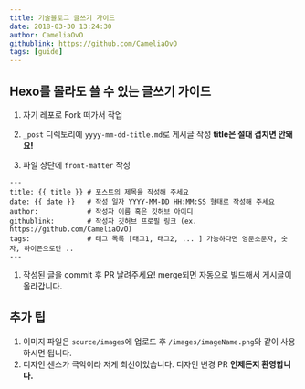 ```yaml
---
title: 기술블로그 글쓰기 가이드
date: 2018-03-30 13:24:30
author: CameliaOvO
githublink: https://github.com/CameliaOvO
tags: [guide]
---
```


## Hexo를 몰라도 쓸 수 있는 글쓰기 가이드

1. 자기 레포로 Fork 떠가서 작업

1. `_post` 디렉토리에 `yyyy-mm-dd-title.md`로 게시글 작성 **title은 절대 겹치면 안돼요!**

1. 파일 상단에 `front-matter` 작성

```
---
title: {{ title }} # 포스트의 제목을 작성해 주세요
date: {{ date }}   # 작성 일자 YYYY-MM-DD HH:MM:SS 형태로 작성해 주세요
author:            # 작성자 이름 혹은 깃허브 아이디
githublink:        # 작성자 깃허브 프로필 링크 (ex. https://github.com/CameliaOvO)
tags:              # 태그 목록 [태그1, 태그2, ... ] 가능하다면 영문소문자, 숫자, 하이픈으로만 ..
---
```

1. 작성된 글을 commit 후 PR 날려주세요! merge되면 자동으로 빌드해서 게시글이 올라갑니다.


## 추가 팁

1. 이미지 파일은 `source/images`에 업로드 후 `/images/imageName.png`와 같이 사용하시면 됩니다.
1. 디자인 센스가 극악이라 저게 최선이었습니다. 디자인 변경 PR **언제든지 환영합니다.**
